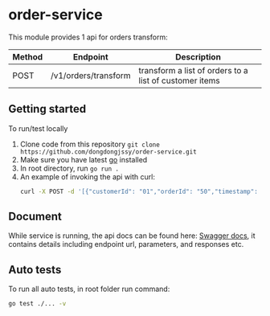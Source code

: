 # order-service

This module provides 1 api for orders transform:

| Method | Endpoint             | Description                                            |
| ------ | -------------------- | ------------------------------------------------------ |
| POST   | /v1/orders/transform | transform a list of orders to a list of customer items |

## Getting started

To run/test locally

1. Clone code from this repository `git clone https://github.com/dongdongjssy/order-service.git`
2. Make sure you have latest [go](https://go.dev/) installed
3. In root directory, run `go run .`
4. An example of invoking the api with curl:
    ```sh
    curl -X POST -d '[{"customerId": "01","orderId": "50","timestamp": "1637245070513","items": [{"itemId": "20201","costEur": 2.5}]}]' localhost:8080/v1/orders/transform --header "Content-Type:application/json"
    ```

## Document

While service is running, the api docs can be found here: [Swagger docs](http://localhost:8080/swagger/index.html#/), it contains details including endpoint url, parameters, and responses etc.

## Auto tests

To run all auto tests, in root folder run command:

```sh
go test ./... -v
```
